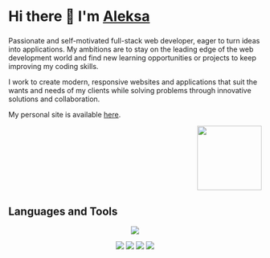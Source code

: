 # Hi there 👋 I'm [Aleksa](https://aleksa.codes)

###

Passionate and self-motivated full-stack web developer, eager to turn ideas into applications. My ambitions are to stay on the leading edge of the web development world and find new learning opportunities or projects to keep improving my coding skills.

I work to create modern, responsive websites and applications that suit the wants and needs of my clients while solving problems through innovative solutions and collaboration.

My personal site is available [here](https://aleksa.codes).

<div align="right">
  <img src="https://vignette.wikia.nocookie.net/world-fighters/images/4/46/Bmo-0.png" width="128" height="128" />
</div>

## Languages and Tools

<p align="center">
  <a href="https://skillicons.dev" target="_blank">
    <img src="https://skillicons.dev/icons?i=html,css,tailwind,javascript,react,typescript,next,astro,linux,git,vscode,nodejs,mongo" />
  </a>
</p>
<p align="center">
  <a href="https://discordapp.com/users/1078249969775038514" style="display: inline-block; text-decoration: none;" target="_blank">
    <img src="https://img.shields.io/badge/aleksa-.codes-9cf?style=flat-square&logo=discord&logoColor=ffffff&color=blue" />
  </a>
  <a href="https://aleksa.io" style="display: inline-block; text-decoration: none;" target="_blank">
    <img src="https://img.shields.io/badge/aleksa-.io-9cf?style=flat-square&logo=microsoftedge&color=blue" />
  </a>
    <img src="https://komarev.com/ghpvc/?username=aleksa-codes&style=flat-square&color=blue" />
  <a href="https://www.buymeacoffee.com/aleksa" style="display: inline-block; text-decoration: none;" target="_blank">
    <img src="https://img.shields.io/badge/Coffee-Time-9cf?style=flat-square&logo=coffeescript&color=blue" />
  </a>
</p>
